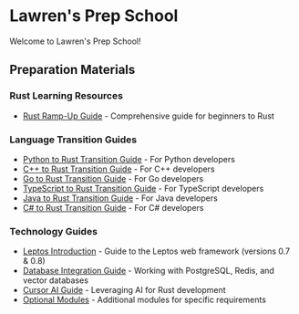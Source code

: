 # Lawren's Prep School

Welcome to Lawren's Prep School!

## Preparation Materials

### Rust Learning Resources
- [Rust Ramp-Up Guide](preparation_materials/rust_ramp_up.md) - Comprehensive guide for beginners to Rust

### Language Transition Guides
- [Python to Rust Transition Guide](preparation_materials/language_transition_guides/python_to_rust.md) - For Python developers
- [C++ to Rust Transition Guide](preparation_materials/language_transition_guides/cpp_to_rust.md) - For C++ developers
- [Go to Rust Transition Guide](preparation_materials/language_transition_guides/go_to_rust.md) - For Go developers
- [TypeScript to Rust Transition Guide](preparation_materials/language_transition_guides/typescript_to_rust.md) - For TypeScript developers
- [Java to Rust Transition Guide](preparation_materials/language_transition_guides/java_to_rust.md) - For Java developers
- [C# to Rust Transition Guide](preparation_materials/language_transition_guides/csharp_to_rust.md) - For C# developers

### Technology Guides
- [Leptos Introduction](preparation_materials/technology_guides/leptos_introduction.md) - Guide to the Leptos web framework (versions 0.7 & 0.8)
- [Database Integration Guide](preparation_materials/technology_guides/database_integration_guide.md) - Working with PostgreSQL, Redis, and vector databases
- [Cursor AI Guide](preparation_materials/technology_guides/cursor_ai_guide.md) - Leveraging AI for Rust development
- [Optional Modules](preparation_materials/optional_modules.md) - Additional modules for specific requirements
